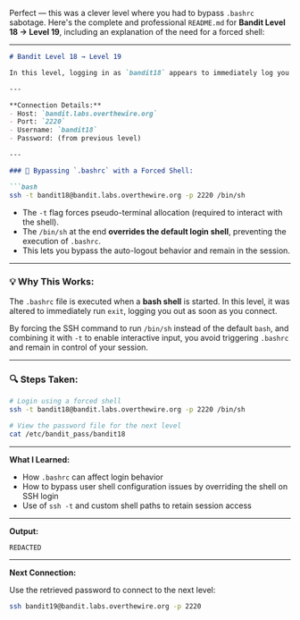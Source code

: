 Perfect — this was a clever level where you had to bypass `.bashrc` sabotage. Here's the complete and professional `README.md` for **Bandit Level 18 → Level 19**, including an explanation of the need for a forced shell:

---

````markdown
# Bandit Level 18 → Level 19

In this level, logging in as `bandit18` appears to immediately log you out. This is due to a modified `.bashrc` file that forcibly exits your session. To bypass this, you need to invoke a shell directly using `ssh` and avoid triggering the default login shell.

---

**Connection Details:**
- Host: `bandit.labs.overthewire.org`
- Port: `2220`
- Username: `bandit18`
- Password: (from previous level)

---

### 🔐 Bypassing `.bashrc` with a Forced Shell:

```bash
ssh -t bandit18@bandit.labs.overthewire.org -p 2220 /bin/sh
````

* The `-t` flag forces pseudo-terminal allocation (required to interact with the shell).
* The `/bin/sh` at the end **overrides the default login shell**, preventing the execution of `.bashrc`.
* This lets you bypass the auto-logout behavior and remain in the session.

---

### 💡 Why This Works:

The `.bashrc` file is executed when a **bash shell** is started. In this level, it was altered to immediately run `exit`, logging you out as soon as you connect.

By forcing the SSH command to run `/bin/sh` instead of the default `bash`, and combining it with `-t` to enable interactive input, you avoid triggering `.bashrc` and remain in control of your session.

---

### 🔍 Steps Taken:

```bash
# Login using a forced shell
ssh -t bandit18@bandit.labs.overthewire.org -p 2220 /bin/sh

# View the password file for the next level
cat /etc/bandit_pass/bandit18
```

---

**What I Learned:**

* How `.bashrc` can affect login behavior
* How to bypass user shell configuration issues by overriding the shell on SSH login
* Use of `ssh -t` and custom shell paths to retain session access

---

**Output:**

```text
REDACTED
```

---

**Next Connection:**

Use the retrieved password to connect to the next level:

```bash
ssh bandit19@bandit.labs.overthewire.org -p 2220
```